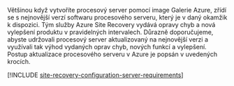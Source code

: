 
Většinou když vytvoříte procesový server pomocí image Galerie Azure, zřídí se s nejnovější verzí softwaru procesového serveru, který je v daný okamžik k dispozici. Tým služby Azure Site Recovery vydává opravy chyb a nová vylepšení produktu v pravidelných intervalech. Důrazně doporučujeme, abyste udržovali procesový server aktualizovaný na nejnovější verzi a využívali tak výhod vydaných oprav chyb, nových funkcí a vylepšení. Postup aktualizace procesového serveru v Azure je popsán v uvedených krocích.

[!INCLUDE [site-recovery-configuration-server-requirements](site-recovery-vmware-upgrade-process-server-internal.md)]


<!--HONumber=Feb17_HO4-->


